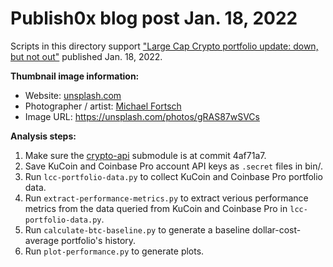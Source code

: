 # Publish0x blog post Jan. 18, 2022

Scripts in this directory support ["Large Cap Crypto portfolio update: down, but not out"](https://www.publish0x.com/more-coffee-more-crypto/large-cap-crypto-portfolio-update-down-but-not-out-xjogmxr) published Jan. 18, 2022.

**Thumbnail image information:**
- Website: [unsplash.com](https://unsplash.com/)
- Photographer / artist: [Michael Fortsch](https://unsplash.com/@michael_f)
- Image URL: https://unsplash.com/photos/gRAS87wSVCs

**Analysis steps:**
1. Make sure the [crypto-api](https://github.com/simplyrangel/crypto-api/tree/4af71a79729e3493d4961b60a4813b532ef58dab) submodule is at commit 4af71a7. 
2. Save KuCoin and Coinbase Pro account API keys as `.secret` files in bin/. 
3. Run `lcc-portfolio-data.py` to collect KuCoin and Coinbase Pro portfolio data. 
4. Run `extract-performance-metrics.py` to extract verious performance metrics from the data queried from KuCoin and Coinbase Pro in `lcc-portfolio-data.py`.
5. Run `calculate-btc-baseline.py` to generate a baseline dollar-cost-average portfolio's history. 
6. Run `plot-performance.py` to generate plots. 
